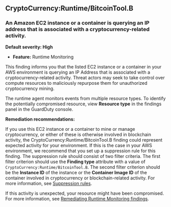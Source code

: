CryptoCurrency:Runtime/BitcoinTool.B
------------------------------------


### An Amazon EC2 instance or a container is querying an IP address that is associated with a cryptocurrency\-related activity.


**Default severity: High**


 * **Feature:** Runtime Monitoring

This finding informs you that the listed EC2 instance or a container in your AWS environment is querying an IP Address that is associated with a cryptocurrency\-related activity. Threat actors may seek to take control over compute resources to maliciously repurpose them for unauthorized cryptocurrency mining.


The runtime agent monitors events from multiple resource types. To identify the potentially compromised resource, view **Resource type** in the findings panel in the GuardDuty console.


**Remediation recommendations:**


If you use this EC2 instance or a container to mine or manage cryptocurrency, or either of these is otherwise involved in blockchain activity, the CryptoCurrency:Runtime/BitcoinTool.B finding could represent expected activity for your environment. If this is the case in your AWS environment, we recommend that you set up a suppression rule for this finding. The suppression rule should consist of two filter criteria. The first filter criterion should use the **Finding type** attribute with a value of `CryptoCurrency:Runtime/BitcoinTool.B`. The second filter criterion should be the **Instance ID** of the instance or the **Container Image ID** of the container involved in cryptocurrency or blockchain\-related activity. For more information, see [Suppression rules](https://docs.aws.amazon.com/guardduty/latest/ug/findings_suppression-rule.html).


If this activity is unexpected, your resource might have been compromised. For more information, see [Remediating Runtime Monitoring findings](https://docs.aws.amazon.com/guardduty/latest/ug/guardduty-remediate-runtime-monitoring.html).

